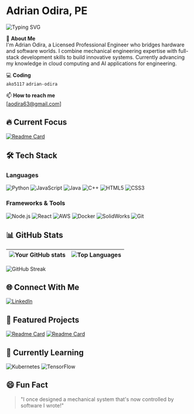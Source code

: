 # Adrian Odira, PE

![Typing SVG](https://readme-typing-svg.herokuapp.com/?lines=Mechanical+Engineer;Software+Developer;Tech+Innovator&center=true&vCenter=true&width=500&height=50)

🔧 **About Me**  
I'm Adrian Odira, a Licensed Professional Engineer who bridges hardware and software worlds. I combine mechanical engineering expertise with full-stack development skills to build innovative systems. Currently advancing my knowledge in cloud computing and AI applications for engineering.

💻 **Coding**  
`ako5117` `adrian-odira`  

📫 **How to reach me**  
[aodira63@gmail.com]  

## 🔥 Current Focus
[![Readme Card](https://github-readme-stats.vercel.app/api/pin/?username=ako5117&repo=your-current-project&theme=radical)](https://github.com/ako5117/your-current-project)

## 🛠️ Tech Stack

### Languages
![Python](https://img.shields.io/badge/Python-3776AB?style=for-the-badge&logo=python&logoColor=white)
![JavaScript](https://img.shields.io/badge/JavaScript-F7DF1E?style=for-the-badge&logo=javascript&logoColor=black)
![Java](https://img.shields.io/badge/Java-007396?style=for-the-badge&logo=java&logoColor=white)
![C++](https://img.shields.io/badge/C%2B%2B-00599C?style=for-the-badge&logo=c%2B%2B&logoColor=white)
![HTML5](https://img.shields.io/badge/HTML5-E34F26?style=for-the-badge&logo=html5&logoColor=white)
![CSS3](https://img.shields.io/badge/CSS3-1572B6?style=for-the-badge&logo=css3&logoColor=white)

### Frameworks & Tools
![Node.js](https://img.shields.io/badge/Node.js-339933?style=for-the-badge&logo=nodedotjs&logoColor=white)
![React](https://img.shields.io/badge/React-20232A?style=for-the-badge&logo=react&logoColor=61DAFB)
![AWS](https://img.shields.io/badge/AWS-232F3E?style=for-the-badge&logo=amazonaws&logoColor=white)
![Docker](https://img.shields.io/badge/Docker-2496ED?style=for-the-badge&logo=docker&logoColor=white)
![SolidWorks](https://img.shields.io/badge/SolidWorks-0076D6?style=for-the-badge&logo=dassaultsystemes&logoColor=white)
![Git](https://img.shields.io/badge/Git-F05032?style=for-the-badge&logo=git&logoColor=white)

## 📊 GitHub Stats

| ![Your GitHub stats](https://github-readme-stats.vercel.app/api?username=ako5117&show_icons=true&theme=radical&hide_title=true) | ![Top Languages](https://github-readme-stats.vercel.app/api/top-langs/?username=ako5117&layout=compact&theme=radical&hide_title=true) |
|--------------------------------------------------------------------------------------------------------------------------------|--------------------------------------------------------------------------------------------------------------------------------------|

![GitHub Streak](https://github-readme-streak-stats.herokuapp.com/?user=ako5117&theme=radical)

## 🌐 Connect With Me

[![LinkedIn](https://img.shields.io/badge/LinkedIn-0077B5?style=for-the-badge&logo=linkedin&logoColor=white)](https://www.linkedin.com/in/adrian-odira/)

## 🚀 Featured Projects

[![Readme Card](https://github-readme-stats.vercel.app/api/pin/?username=ako5117&repo=project1&theme=dark)](https://github.com/ako5117/project1)
[![Readme Card](https://github-readme-stats.vercel.app/api/pin/?username=ako5117&repo=project2&theme=dark)](https://github.com/ako5117/project2)

## 🎯 Currently Learning
![Kubernetes](https://img.shields.io/badge/Kubernetes-326CE5?style=for-the-badge&logo=kubernetes&logoColor=white)
![TensorFlow](https://img.shields.io/badge/TensorFlow-FF6F00?style=for-the-badge&logo=tensorflow&logoColor=white)

## 😄 Fun Fact
> "I once designed a mechanical system that's now controlled by software I wrote!"
